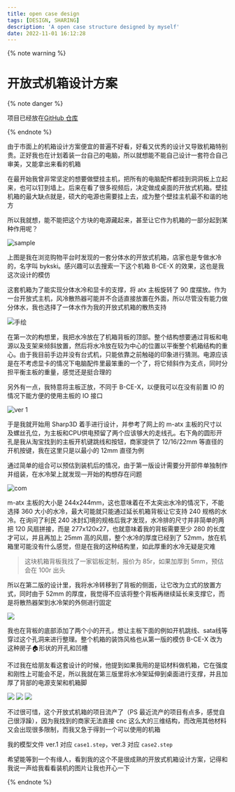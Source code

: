 ```yaml
---
title: open case design
tags: [DESIGN, SHARING]
description: 'A open case structure designed by myself'
date: 2022-11-01 16:12:28
---
```


{% note warning %}

# 开放式机箱设计方案

{% note danger %}

项目已经放在[GitHub 仓库](https://github.com/Augists/openCase)

{% endnote %}

由于市面上的机箱设计方案便宜的普遍不好看，好看又优秀的设计又导致机箱特别贵。正好我也在计划着装一台自己的电脑，所以就想能不能自己设计一套符合自己审美，又能拿出来看的机箱

在最开始我曾非常坚定的想要做壁挂主机，把所有的电脑配件都挂到洞洞板上立起来，也可以钉到墙上。后来在看了很多视频后，决定做成桌面的开放式机箱。壁挂机箱的最大缺点就是，硕大的电源也需要挂上去，成为整个壁挂主机最不和谐的地方

所以我就想，能不能把这个方块的电源藏起来，甚至让它作为机箱的一部分起到某种作用呢？

![sample](https://github.com/Augists/openCase/raw/main/img/sample.JPG)

上图是我在浏览购物平台时发现的一套分体水的开放式机箱，店家也是专做水冷的，名字叫 bykski。感兴趣可以去搜索一下这个机箱 B-CE-X 的效果，这也是我这次设计的模仿

这套机箱为了能实现分体水冷和显卡的支撑，将 atx 主板旋转了 90 度摆放。作为一台开放式主机，风冷散热器可能并不合适直接放置在外面，所以尽管没有能力做分体水，我也选择了一体水作为我的开放式机箱的散热支持

<img alt="手绘" src="https://github.com/Augists/openCase/raw/main/img/手绘设计图 ver. 2.PNG">

在第一次的构想里，我把水冷放在了机箱背板的顶部。整个结构想要通过背板和电源以及支架来倾斜放置，然后将水冷放在较为中心的位置以平衡整个机箱结构的重心。由于我目前手边并没有台式机，只能依靠之前触碰的印象进行猜测。电源应该是在不考虑显卡的情况下电脑配件里最笨重的一个了，将它倾斜作为支点，同时分担平衡主板的重量，感觉还是挺合理的

另外有一点，我特意将主板正放，不同于 B-CE-X，以便我可以在没有前置 IO 的情况下能方便的使用主板的 IO 接口

<img alt="ver 1" src="https://github.com/Augists/openCase/raw/main/img/ver. 1/main pad.PNG">

于是我就开始用 Sharp3D 着手进行设计，并参考了网上的 m-atx 主板的尺寸以及螺丝孔位，为主板和CPU供电预留了两个应该够大的走线孔。右下角的圆形开孔是我从淘宝找到的主板开机键跳线和按钮，商家提供了 12/16/22mm 等直径的开机按键，我在这里只是以最小的 12mm 直径为例

通过简单的组合可以预估到装机后的情况，由于第一版设计需要分开部件单独制作并组装，在水冷架上就发现一开始的构想存在问题

<img alt="com" src="https://github.com/Augists/openCase/raw/main/img/ver. 1/主视图.PNG">

m-atx 主板的大小是 244x244mm，这也意味着在不太突出水冷的情况下，不能选择 360 大小的水冷，最大可能就只能通过延长机箱背板让它支持 240 规格的水冷。在询问了利民 240 冰封幻境的规格后我才发现，水冷排的尺寸并非简单的两把 120 风扇拼接，而是 277x120x27，也就意味着我的背板需要至少 280 的长度才可以，并且再加上 25mm 高的风扇，整个水冷的厚度已经到了 52mm，放在机箱里可能没有什么感觉，但是在我的这种结构里，如此厚重的水冷无疑是灾难

> 这块机箱背板我找了一家铝板定制，报价为 85r，如果加厚到 5mm，预估会在 100r 出头

所以在第二版的设计里，我将水冷转移到了背板的侧面，让它改为立式的放置方式，同时由于 52mm 的厚度，我觉得不应该将整个背板再继续延长来支撑它，而是将散热器架到水冷架的外侧进行固定

<img src="https://github.com/Augists/openCase/raw/main/img/ver. 2/底部视角.PNG">

我也在背板的底部添加了两个小的开孔，想让主板下面的例如开机跳线、sata线等穿过这个孔洞来进行整理。整个机箱的装饰风格也从第一版的模仿 B-CE-X 改为这种房子🏠形状的开孔和凹槽

不过我在给朋友看这套设计的时候，他提到如果我用的是铝材料做机箱，它在强度和刚性上可能会不足，所以我就在第三版里将水冷架延伸到桌面进行支撑，并且加厚了背部的电源支架和机箱脚

<img src="https://github.com/Augists/openCase/raw/main/img/ver. 3/前视角.PNG">

<img src="https://github.com/Augists/openCase/raw/main/img/ver. 3/斜视角.PNG">

<img src="https://github.com/Augists/openCase/raw/main/img/ver. 3/底部视角.PNG">

不过很可惜，这个开放式机箱的项目流产了（PS 最近流产的项目有点多，感觉自己很浮躁），因为我找到的商家无法直接 cnc 这么大的三维结构，而改用其他材料又会出现很多限制，而我又急于得到一个可以使用的机箱

我的模型文件 ver.1 对应 `case1.step`，ver.3 对应 `case2.step`

希望能等到一个有缘人，看到我的这个不是很成熟的开放式机箱设计方案，记得和我说一声给我看看装机的图片让我也开心一下

{% endnote %}
